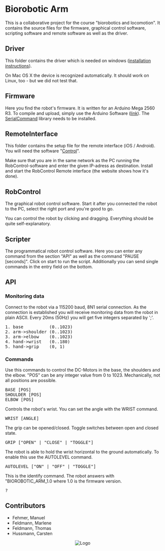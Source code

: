 # Biorobotic Arm
This is a collaborative project for the course "biorobotics and locomotion".
It contains the source files for the firmware, graphical control software, scripting software and remote software as well as the driver.


## Driver
This folder contains the driver which is needed on windows ([installation instructions](http://arduino.cc/en/Guide/windows#toc4)).

On Mac OS X the device is recognized automatically. It should work on Linux, too - but we did not test that.


## Firmware
Here you find the robot's firmware. It is written for an Arduino Mega 2560 R3.
To compile and upload, simply use the Arduino Software ([link](http://arduino.cc)).
The [SerialCommand](https://github.com/kroimon/Arduino-SerialCommand) library needs to be installed.


## RemoteInterface
This folder contains the setup file for the remote interface (iOS / Android).
You will need the software "[Control](http://charlie-roberts.com/Control/)".

Make sure that you are in the same network as the PC running the RobControl-software and enter the given IP-adress as destination. Install and start the RobControl Remote interface (the website shows how it's done).


## RobControl
The graphical robot control software. Start it after you connected the robot to the PC, select the right port and you're good to go.

You can control the robot by clicking and dragging. Everything should be quite self-explanatory.


## Scripter
The programmatical robot control software. Here you can enter any command from the section "API" as well as the command "PAUSE [seconds]". Click on start to run the script. Additionally you can send single commands in the entry field on the bottom.


## API
### Monitoring data
Connect to the robot via a 115200 baud, 8N1 serial connection.
As the connection is established you will receive monitoring data from the robot in plain ASCII. Every 20ms (50Hz) you will get five integers separated by ';'.
<pre>
1. base          (0..1023)
2. arm->shoulder (0..1023)
3. arm->elbow    (0..1023)
4. hand->wrist   (0..180)
5. hand->grip    (0, 1)
</pre>

### Commands
Use this commands to control the DC-Motors in the base, the shoulders and
the elbow. "POS" can be any integer value from 0 to 1023. Mechanically,
not all positions are possible.
<pre>
BASE [POS]
SHOULDER [POS]
ELBOW [POS]
</pre>

Controls the robot's wrist. You can set the angle with the WRIST command.
<pre>
WRIST [ANGLE]
</pre>

The grip can be opened/closed. Toggle switches between open and closed
state.
<pre>
GRIP ["OPEN" | "CLOSE" | "TOGGLE"]
</pre>

The robot is able to hold the wrist horizontal to the ground automatically. To enable this use the AUTOLEVEL command.
<pre>
AUTOLEVEL ["ON" | "OFF" | "TOGGLE"]
</pre>

This is the identify command. The robot answers with "BIOROBOTIC_ARM_1.0
where 1.0 is the firmware version.
<pre>
?
</pre>


## Contributors
- Fehmer, Manuel
- Feldmann, Marlene
- Feldmann, Thomas
- Hussmann, Carsten

<p align="center"><img src="https://raw.github.com/tfeldmann/Biorobotic-Arm/master/Documentation/Roboterfabrik.png" alt="Logo"></p>
